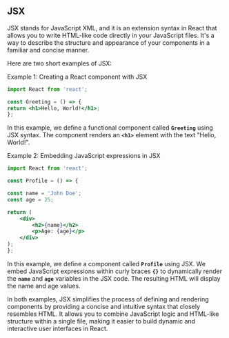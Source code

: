 ## JSX

JSX stands for JavaScript XML, and it is an extension syntax in React that allows you to write HTML-like code directly in your JavaScript files. It's a way to describe the structure and appearance of your components in a familiar and concise manner.

Here are two short examples of JSX:

Example 1: Creating a React component with JSX

```jsx
import React from 'react';

const Greeting = () => {
return <h1>Hello, World!</h1>;
};
```

In this example, we define a functional component called **`Greeting`** using JSX syntax. The component renders an **`<h1>`** element with the text "Hello, World!".

Example 2: Embedding JavaScript expressions in JSX

```jsx
import React from 'react';

const Profile = () => {

const name = 'John Doe';
const age = 25;

return (
	<div>
		<h2>{name}</h2>
		<p>Age: {age}</p>
	</div>
);
};
```

In this example, we define a component called **`Profile`** using JSX. We embed JavaScript expressions within curly braces **`{}`** to dynamically render the **`name`** and **`age`** variables in the JSX code. The resulting HTML will display the name and age values.

In both examples, JSX simplifies the process of defining and rendering components by providing a concise and intuitive syntax that closely resembles HTML. It allows you to combine JavaScript logic and HTML-like structure within a single file, making it easier to build dynamic and interactive user interfaces in React.